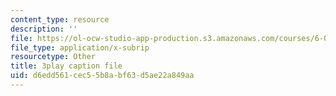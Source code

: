 ```yaml
---
content_type: resource
description: ''
file: https://ol-ocw-studio-app-production.s3.amazonaws.com/courses/6-042j-mathematics-for-computer-science-spring-2015/d6edd561cec55b8abf63d5ae22a849aa_1TpzSCMLg08.vtt
file_type: application/x-subrip
resourcetype: Other
title: 3play caption file
uid: d6edd561-cec5-5b8a-bf63-d5ae22a849aa
---
```

